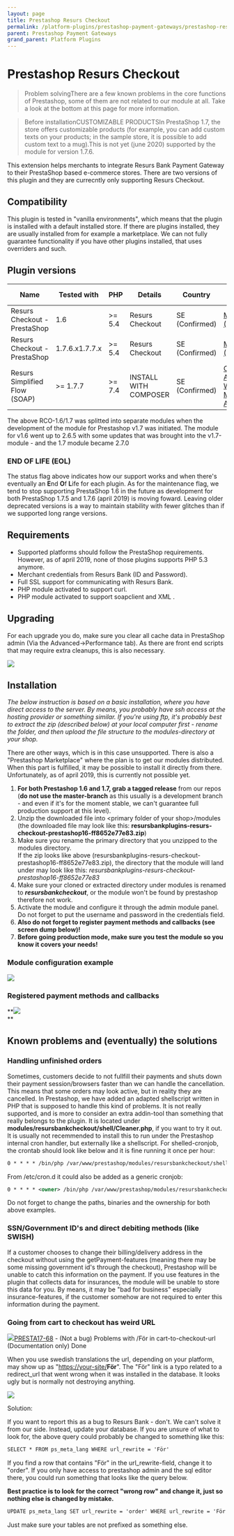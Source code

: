 ```yaml
---
layout: page
title: Prestashop Resurs Checkout
permalink: /platform-plugins/prestashop-payment-gateways/prestashop-resurs-checkout/
parent: Prestashop Payment Gateways
grand_parent: Platform Plugins
---
```




# Prestashop Resurs Checkout 

> Problem solvingThere are a few known problems in the core functions of
> Prestashop, some of them are not related to our module at all. Take a
> look at the bottom at this page for more information.

> Before installationCUSTOMIZABLE PRODUCTSIn PrestaShop 1.7, the store
> offers customizable products (for example, you can add custom texts on
> your products; in the sample store, it is possible to add custom text
> to a mug).This is not yet (june 2020) supported by the module for
> version 1.7.6.

This extension helps merchants to integrate Resurs Bank Payment Gateway
to their PrestaShop based e-commerce stores. There are two versions of
this plugin and they are currecntly only supporting Resurs Checkout.

## Compatibility
This plugin is tested in "vanilla environments", which means that the
plugin is installed with a default installed store. If there are plugins
installed, they are usually installed from for example a marketplace. We
can not fully guarantee functionality if you have other plugins
installed, that uses overriders and such.

## Plugin versions

| Name                                                        | Tested with    | PHP     | Details                                                                                                                                                                                             | Country        | Repos                                                                                                                                                                                                                                                                                                                                                | Download                                                                                                          | Dev Tracking                                                                                                       | Status              |
|-------------------------------------------------------------|----------------|---------|-----------------------------------------------------------------------------------------------------------------------------------------------------------------------------------------------------|----------------|------------------------------------------------------------------------------------------------------------------------------------------------------------------------------------------------------------------------------------------------------------------------------------------------------------------------------------------------------|-------------------------------------------------------------------------------------------------------------------|--------------------------------------------------------------------------------------------------------------------|---------------------|
| Resurs Checkout - PrestaShop | 1.6            | \>= 5.4 | Resurs Checkout                                                                                                                                                         | SE (Confirmed) | [Master branch (1.6)](https://bitbucket.org/resursbankplugins/resurs-checkout-prestashop16/src/master/)                                                                                                                                                                                                                                              | [Release-tags for v1.6](https://bitbucket.org/resursbankplugins/resurs-checkout-prestashop16/downloads/?tab=tags) | [JIRA for v1.6](https://resursbankplugins.atlassian.net/projects/PRESTA16/issues/?filter=allopenissues)            | NO LONGER SUPPORTED |
| Resurs Checkout - PrestaShop | 1.7.6.x1.7.7.x | \>= 5.4 | Resurs Checkout                                                                                                                                                         | SE (Confirmed) | [Master branch (1.7)](https://bitbucket.org/resursbankplugins/resurs-checkout-prestashop17/src/master/)                                                                                                                                                                                                                                              | [Release-tags for v1.7](https://bitbucket.org/resursbankplugins/resurs-checkout-prestashop17/downloads/?tab=tags) | [JIRA for v1.7](https://resursbankplugins.atlassian.net/projects/PRESTA17/issues/PRESTA17-64?filter=allopenissues) | MAINTENANCE         |
| Resurs Simplified Flow (SOAP)                           | \>= 1.7.7      | \>= 7.4 | INSTALL WITH COMPOSER | SE (Confirmed) | [Core](https://bitbucket.org/resursbankplugins/psrbcore/src/master/)[Simplified Addon](https://bitbucket.org/resursbankplugins/psrbsimplified/src/master/)[Partpayment Widget](https://bitbucket.org/resursbankplugins/psrbpartpayment/src/master/)[Order Management Addon](https://bitbucket.org/resursbankplugins/psrbordermanagement/src/master/) |                                                                                                                   |                                                                                                                    | NEWLY RELEASED      |

The above RCO-1.6/1.7 was splitted into separate modules when the
development of the module for Prestashop v1.7 was initiated. The module
for v1.6 went up to 2.6.5 with some updates that was brought into the
v1.7-module - and the 1.7 module became 2.7.0

### END OF LIFE (EOL)
The status flag above indicates how our support works and when there's
eventually an **E**nd **O**f **L**ife for each plugin. As for the
maintenance flag, we tend to stop supporting PrestaShop 1.6 in the
future as development for both PrestaShop 1.7.5 and 1.7.6 (april 2019)
is moving foward. Leaving older deprecated versions is a way to maintain
stability with fewer glitches than if we supported long range versions.

## Requirements
- Supported platforms should follow the PrestaShop requirements.
  However, as of april 2019, none of those plugins supports PHP 5.3
  anymore.
- Merchant credentials from Resurs Bank (ID and Password).
- Full SSL support for communicating with Resurs Bank.
- PHP module activated to support curl.
- PHP module activated to support soapclient and XML .

## Upgrading
For each upgrade you do, make sure you clear all cache data in
PrestaShop admin (Via the Advanced-\>Performance tab). As there are
front end scripts that may require extra cleanups, this is also
necessary.

![](../../../attachments/59342864/59342934.png)

## Installation
*The below instruction is based on a basic installation, where you have
direct access to the server. By means, you probably have ssh access at
the hosting provider or something similar. If you're using ftp, it's
probably best to extract the zip (described below) at your local
computer first - rename the folder, and then upload the file structure
to the modules-directory at your shop.*

There are other ways, which is in this case unsupported. There is also a
"Prestashop Marketplace" where the plan is to get our modules
distributed. When this part is fulfilled, it may be possible to install
it directly from there. Unfortunately, as of april 2019, this is
currently not possible yet.

1.  **For both Prestashop 1.6 and 1.7, grab a tagged release** from our
    repos (**do not use the master-branch** as this usually is a
    development branch - and even if it's for the moment stable, we
    can't guarantee full production support at this level).
2.  Unzip the downloaded file into \<primary folder of your
    shop\>/modules (the downloaded file may look like
    this: **resursbankplugins-resurs-checkout-prestashop16-ff8652e77e83.zip**)
3.  Make sure you rename the primary directory that you unzipped to the
    modules directory.  
    If the zip looks like above
    (resursbankplugins-resurs-checkout-prestashop16-ff8652e77e83.zip),
    the directory that the module will land under may look like
    this: *resursbankplugins-resurs-checkout-prestashop16-ff8652e77e83*
4.  Make sure your cloned or extracted directory under modules is
    renamed to ***resursbankcheckout***, or the module won't be found by
    prestashop therefore not work.
5.  Activate the module and configure it through the admin module panel.
    Do not forget to put the username and password in the credentials
    field.
6.  **Also do not forget to register payment methods and callbacks (see
    screen dump below)!**
7.  **Before going production mode, make sure you test the module so you
    know it covers your needs!**
### Module configuration example
![](../../../attachments/59342864/59342866.png)

### Registered payment methods and callbacks
**![](../../../attachments/59342864/59342867.png)  
**

## Known problems and (eventually) the solutions
### Handling unfinished orders
Sometimes, customers decide to not fullfill their payments and shuts
down their payment session/browsers faster than we can handle the
cancellation. This means that some orders may look active, but in
reality they are cancelled. In Prestashop, we have added an adapted
shellscript written in PHP that is supposed to handle this kind of
problems. It is not really supported, and is more to consider an extra
addin-tool than something that really belongs to the plugin. It is
located under **modules/resursbankcheckout/shell/Cleaner.php**, if you
want to try it out. It is usually not recemmended to install this to run
under the Prestashop internal cron handler, but externally like a
shellscript. For shelled-cronjob, the crontab should look like below and
it is fine running it once per hour:

```xml
0 * * * * /bin/php /var/www/prestashop/modules/resursbankcheckout/shell/Cleaner.php
```
From /etc/cron.d it could also be added as a generic cronjob:

```xml
0 * * * * <owner> /bin/php /var/www/prestashop/modules/resursbankcheckout/shell/Cleaner.php
```
Do not forget to change the paths, binaries and the ownership for both
above examples.

### SSN/Government ID's and direct debiting methods (like SWISH)
If a customer chooses to change their billing/delivery address in the
checkout without using the getPayment-features (meaning there may be
some missing government id's through the checkout), Prestashop will be
unable to catch this information on the payment. If you use features in
the plugin that collects data for insurances, the module will be unable
to store this data for you. By means, it may be "bad for business"
especially insurance-features, if the customer somehow are not required
to enter this information during the payment.

### Going from cart to checkout has weird URL
[![](https://resursbankplugins.atlassian.net/rest/api/2/universal_avatar/view/type/issuetype/avatar/10303?size=medium)PRESTA17-68](https://resursbankplugins.atlassian.net/browse/PRESTA17-68?src=confmacro) -
(Not a bug) Problems with /För in cart-to-checkout-url (Documentation
only) Done

When you use swedish translations the url, depending on your platform,
may show up as "[https://your-site/](https://your-site/)**För**". The
"För" link is a typo related to a redirect_url that went wrong when it
was installed in the database. It looks ugly but is normally not
destroying anything.

![](../../../attachments/59342864/59342868.png)

Solution:

If you want to report this as a bug to Resurs Bank - don't. We can't
solve it from our side. Instead, update your database. If you are unsure
of what to look for, the above query could probably be changed to
something like this:

```xml
SELECT * FROM ps_meta_lang WHERE url_rewrite = 'För'
```
If you find a row that contains "För" in the url_rewrite-field, change
it to "order". If you only have access to prestashop admin and the sql
editor there, you could run something that looks like the query below.

**Best practice is to look for the correct "wrong row" and change it,
just so nothing else is changed by mistake.**

```xml
UPDATE ps_meta_lang SET url_rewrite = 'order' WHERE url_rewrite = 'För'
```
Just make sure your tables are not prefixed as something else.

